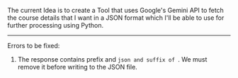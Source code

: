 The current Idea is to create a Tool that uses Google's Gemini API to fetch the course details that I want in a JSON format which I'll be able to use for further processing using Python.


-------------------------------------------------------------------

Errors to be fixed:
1. The response contains prefix and ```json and suffix of ```. We must remove it before writing to the JSON file.